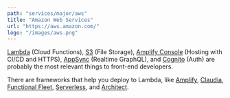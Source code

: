 ```yaml
---
path: "services/major/aws"
title: "Amazon Web Services"
url: "https://aws.amazon.com/"
logo: "/images/aws.png"
---
```


<a href="https://aws.amazon.com/lambda/">Lambda</a> (Cloud Functions), <a href="https://aws.amazon.com/s3/">S3</a> (File Storage), <a href="https://aws.amazon.com/amplify/console/">Amplify Console</a> (Hosting with CI/CD and HTTPS), <a href="https://aws.amazon.com/appsync/">AppSync</a> (Realtime GraphQL), and <a href="https://aws.amazon.com/cognito/">Cognito</a> (Auth) are probably the most relevant things to front-end developers.

There are frameworks that help you deploy to Lambda, like <a href="https://aws-amplify.github.io/">Amplify</a>, <a href="https://claudiajs.com/">Claudia</a>, <a href="https://ffleet.io/">Functional Fleet</a>, <a href="https://serverless.com/">Serverless</a>, and <a href="https://arc.codes/">Architect</a>.

